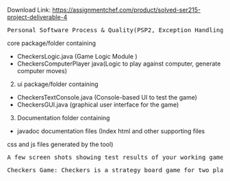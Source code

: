 Download Link: https://assignmentchef.com/product/solved-ser215-project-deliverable-4
<br>
<pre>Personal Software Process &amp; Quality(PSP2, Exception Handling, GUI development)This assignment has to be completed by each student individually. NO COLLABORATION IS ALLOWED. Submit the following: YourASURitelD-ProjectDeliverable4.zip This compressed folder should contain the following files:</pre>

core package/folder containing

<ul>

 <li>CheckersLogic.java (Game Logic Module )</li>

 <li>CheckersComputerPlayer java(Logic to play against computer, generate computer moves)</li>

</ul>

<ol start="2">

 <li>ui package/folder containing</li>

</ol>

<ul>

 <li>CheckersTextConsoIe.java (Console-based UI to test the game)</li>

 <li>CheckersGUI.java (graphical user interface for the game)</li>

</ul>

<ol start="3">

 <li>Documentation folder containing</li>

</ol>

<ul>

 <li>javadoc documentation files (Index html and other supporting files</li>

</ul>

css and js files generated by the tool)

<pre>A few screen shots showing test results of your working game and answers to reflection questions written inline in this document Readme file (optional: submit if you have any special instructions for testing)</pre>

<pre>Checkers Game: Checkers is a strategy board game for two players which involve diagonal moves of uniform game pieces and mandatory captures by jumping over opponent pieces. It is played by two opponents, on opposite sides of the 8x8 checkered gameboard. One player has the dark pieces (or 'x' tokens); the other has the light pieces (or tokens). Each player has 12 pieces. Players alternate turns. A player may not move an opponent's piece. A move consists of moving a piece diagonally to an adjacent unoccupied square. If the adjacent square contains an opponent's piece, and the square immediately beyond it is vacant, the piece may be captured (and removed from the game) by jumping over it. Only the dark squares of the checkered board are used. A piece may move only diagonally into an unoccupied square. The player without pieces remaining, or who cannot move due to being blocked, loses the game. Pieces move one step diagonally forwards, and capture an opponent's piece by moving two consecutive steps in the same line, jumping over the piece on the first step. Multiple enemy pieces can be captured in a single turn provided this is done by successive jumps made by a single piece; the jumps do not need to be in the same line and may "zigzag" (change diagonal direction). Pieces can move/jump only in forward direction. Aim Of the game: is to capture all the opponent's pieces or render them unable to move.</pre>